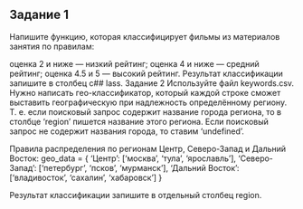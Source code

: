 ## Задание 1
Напишите функцию, которая классифицирует фильмы из материалов занятия по правилам:

оценка 2 и ниже — низкий рейтинг;
оценка 4 и ниже — средний рейтинг;
оценка 4.5 и 5 — высокий рейтинг.
Результат классификации запишите в столбец 
c## lass.
Задание 2
Используйте файл keywords.csv.
Нужно написать гео-классификатор, который каждой строке сможет выставить географическую при надлежность определённому региону. Т. е. если поисковый запрос содержит название города региона, то в столбце ‘region’ пишется название этого региона. Если поисковый запрос не содержит названия города, то ставим ‘undefined’.

Правила распределения по регионам Центр, Северо-Запад и Дальний Восток:
geo_data = {
‘Центр’: [‘москва’, ‘тула’, ‘ярославль’],
‘Северо-Запад’: [‘петербург’, ‘псков’, ‘мурманск’],
‘Дальний Восток’: [‘владивосток’, ‘сахалин’, ‘хабаровск’]
}

Результат классификации запишите в отдельный столбец region.